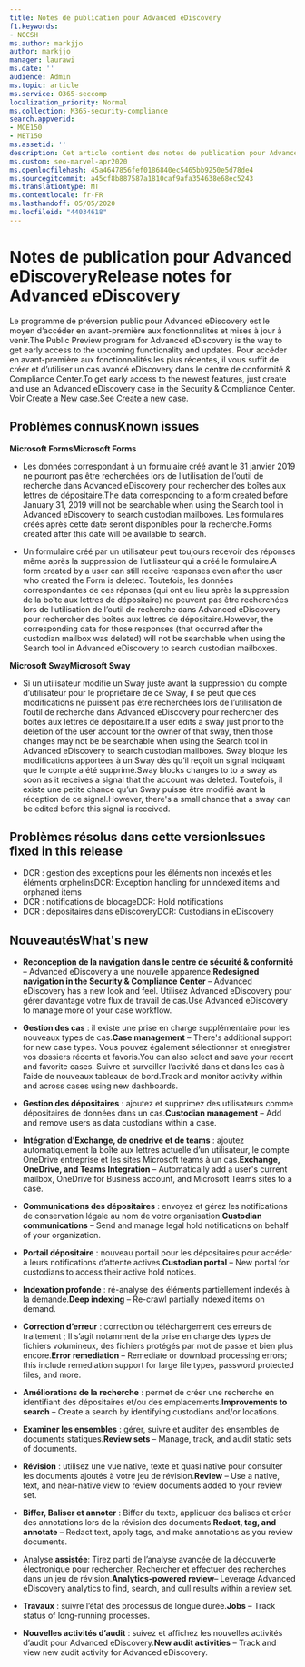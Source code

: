 ```yaml
---
title: Notes de publication pour Advanced eDiscovery
f1.keywords:
- NOCSH
ms.author: markjjo
author: markjjo
manager: laurawi
ms.date: ''
audience: Admin
ms.topic: article
ms.service: O365-seccomp
localization_priority: Normal
ms.collection: M365-security-compliance
search.appverid:
- MOE150
- MET150
ms.assetid: ''
description: Cet article contient des notes de publication pour Advanced eDiscovery, notamment des problèmes connus, des problèmes résolus et de nouvelles fonctionnalités.
ms.custom: seo-marvel-apr2020
ms.openlocfilehash: 45a4647856fef0186840ec5465bb9250e5d78de4
ms.sourcegitcommit: a45cf8b887587a1810caf9afa354638e68ec5243
ms.translationtype: MT
ms.contentlocale: fr-FR
ms.lasthandoff: 05/05/2020
ms.locfileid: "44034618"
---
```

# <a name="release-notes-for-advanced-ediscovery"></a><span data-ttu-id="baef5-103">Notes de publication pour Advanced eDiscovery</span><span class="sxs-lookup"><span data-stu-id="baef5-103">Release notes for Advanced eDiscovery</span></span>

<span data-ttu-id="baef5-104">Le programme de préversion public pour Advanced eDiscovery est le moyen d’accéder en avant-première aux fonctionnalités et mises à jour à venir.</span><span class="sxs-lookup"><span data-stu-id="baef5-104">The Public Preview program for Advanced eDiscovery is the way to get early access to the upcoming functionality and updates.</span></span> <span data-ttu-id="baef5-105">Pour accéder en avant-première aux fonctionnalités les plus récentes, il vous suffit de créer et d’utiliser un cas avancé eDiscovery dans le centre de conformité & Compliance Center.</span><span class="sxs-lookup"><span data-stu-id="baef5-105">To get early access to the newest features, just create and use an Advanced eDiscovery case in the Security & Compliance Center.</span></span> <span data-ttu-id="baef5-106">Voir [Create a New case](create-new-ediscovery-case.md).</span><span class="sxs-lookup"><span data-stu-id="baef5-106">See [Create a new case](create-new-ediscovery-case.md).</span></span>

## <a name="known-issues"></a><span data-ttu-id="baef5-107">Problèmes connus</span><span class="sxs-lookup"><span data-stu-id="baef5-107">Known issues</span></span>

<span data-ttu-id="baef5-108">**Microsoft Forms**</span><span class="sxs-lookup"><span data-stu-id="baef5-108">**Microsoft Forms**</span></span>

- <span data-ttu-id="baef5-109">Les données correspondant à un formulaire créé avant le 31 janvier 2019 ne pourront pas être recherchées lors de l’utilisation de l’outil de recherche dans Advanced eDiscovery pour rechercher des boîtes aux lettres de dépositaire.</span><span class="sxs-lookup"><span data-stu-id="baef5-109">The data corresponding to a form created before January 31, 2019 will not be searchable when using the Search tool in Advanced eDiscovery to search custodian mailboxes.</span></span> <span data-ttu-id="baef5-110">Les formulaires créés après cette date seront disponibles pour la recherche.</span><span class="sxs-lookup"><span data-stu-id="baef5-110">Forms created after this date will be available to search.</span></span>

- <span data-ttu-id="baef5-111">Un formulaire créé par un utilisateur peut toujours recevoir des réponses même après la suppression de l’utilisateur qui a créé le formulaire.</span><span class="sxs-lookup"><span data-stu-id="baef5-111">A form created by a user can still receive responses even after the user who created the Form is deleted.</span></span> <span data-ttu-id="baef5-112">Toutefois, les données correspondantes de ces réponses (qui ont eu lieu après la suppression de la boîte aux lettres de dépositaire) ne peuvent pas être recherchées lors de l’utilisation de l’outil de recherche dans Advanced eDiscovery pour rechercher des boîtes aux lettres de dépositaire.</span><span class="sxs-lookup"><span data-stu-id="baef5-112">However, the corresponding data for those responses (that occurred after the custodian mailbox was deleted) will not be searchable when using the Search tool in Advanced eDiscovery to search custodian mailboxes.</span></span>
 
<span data-ttu-id="baef5-113">**Microsoft Sway**</span><span class="sxs-lookup"><span data-stu-id="baef5-113">**Microsoft Sway**</span></span>

- <span data-ttu-id="baef5-114">Si un utilisateur modifie un Sway juste avant la suppression du compte d’utilisateur pour le propriétaire de ce Sway, il se peut que ces modifications ne puissent pas être recherchées lors de l’utilisation de l’outil de recherche dans Advanced eDiscovery pour rechercher des boîtes aux lettres de dépositaire.</span><span class="sxs-lookup"><span data-stu-id="baef5-114">If a user edits a sway just prior to the deletion of the user account for the owner of that sway, then those changes may not be be searchable when using the Search tool in Advanced eDiscovery to search custodian mailboxes.</span></span> <span data-ttu-id="baef5-115">Sway bloque les modifications apportées à un Sway dès qu’il reçoit un signal indiquant que le compte a été supprimé.</span><span class="sxs-lookup"><span data-stu-id="baef5-115">Sway blocks changes to to a sway as soon as it receives a signal that the account was deleted.</span></span> <span data-ttu-id="baef5-116">Toutefois, il existe une petite chance qu’un Sway puisse être modifié avant la réception de ce signal.</span><span class="sxs-lookup"><span data-stu-id="baef5-116">However, there's a small chance that a sway can be edited before this signal is received.</span></span>

## <a name="issues-fixed-in-this-release"></a><span data-ttu-id="baef5-117">Problèmes résolus dans cette version</span><span class="sxs-lookup"><span data-stu-id="baef5-117">Issues fixed in this release</span></span>

- <span data-ttu-id="baef5-118">DCR : gestion des exceptions pour les éléments non indexés et les éléments orphelins</span><span class="sxs-lookup"><span data-stu-id="baef5-118">DCR: Exception handling for unindexed items and orphaned items</span></span>
- <span data-ttu-id="baef5-119">DCR : notifications de blocage</span><span class="sxs-lookup"><span data-stu-id="baef5-119">DCR: Hold notifications</span></span>
- <span data-ttu-id="baef5-120">DCR : dépositaires dans eDiscovery</span><span class="sxs-lookup"><span data-stu-id="baef5-120">DCR: Custodians in eDiscovery</span></span>

## <a name="whats-new"></a><span data-ttu-id="baef5-121">Nouveautés</span><span class="sxs-lookup"><span data-stu-id="baef5-121">What's new</span></span>

- <span data-ttu-id="baef5-122">**Reconception de la navigation dans le centre de sécurité & conformité** – Advanced eDiscovery a une nouvelle apparence.</span><span class="sxs-lookup"><span data-stu-id="baef5-122">**Redesigned navigation in the Security & Compliance Center** – Advanced eDiscovery has a new look and feel.</span></span> <span data-ttu-id="baef5-123">Utilisez Advanced eDiscovery pour gérer davantage votre flux de travail de cas.</span><span class="sxs-lookup"><span data-stu-id="baef5-123">Use Advanced eDiscovery to manage more of your case workflow.</span></span>

- <span data-ttu-id="baef5-124">**Gestion des cas** : il existe une prise en charge supplémentaire pour les nouveaux types de cas.</span><span class="sxs-lookup"><span data-stu-id="baef5-124">**Case management** – There's additional support for new case types.</span></span> <span data-ttu-id="baef5-125">Vous pouvez également sélectionner et enregistrer vos dossiers récents et favoris.</span><span class="sxs-lookup"><span data-stu-id="baef5-125">You can also select and save your recent and favorite cases.</span></span> <span data-ttu-id="baef5-126">Suivre et surveiller l’activité dans et dans les cas à l’aide de nouveaux tableaux de bord.</span><span class="sxs-lookup"><span data-stu-id="baef5-126">Track and monitor activity within and across cases using new dashboards.</span></span>

- <span data-ttu-id="baef5-127">**Gestion des dépositaires** : ajoutez et supprimez des utilisateurs comme dépositaires de données dans un cas.</span><span class="sxs-lookup"><span data-stu-id="baef5-127">**Custodian management** – Add and remove users as data custodians within a case.</span></span>

- <span data-ttu-id="baef5-128">**Intégration d’Exchange, de onedrive et de teams** : ajoutez automatiquement la boîte aux lettres actuelle d’un utilisateur, le compte OneDrive entreprise et les sites Microsoft teams à un cas.</span><span class="sxs-lookup"><span data-stu-id="baef5-128">**Exchange, OneDrive, and Teams Integration** – Automatically add a user's current mailbox, OneDrive for Business account, and Microsoft Teams sites to a case.</span></span> 

- <span data-ttu-id="baef5-129">**Communications des dépositaires** : envoyez et gérez les notifications de conservation légale au nom de votre organisation.</span><span class="sxs-lookup"><span data-stu-id="baef5-129">**Custodian communications** – Send and manage legal hold notifications on behalf of your organization.</span></span>

- <span data-ttu-id="baef5-130">**Portail dépositaire** : nouveau portail pour les dépositaires pour accéder à leurs notifications d’attente actives.</span><span class="sxs-lookup"><span data-stu-id="baef5-130">**Custodian portal** – New portal for custodians to access their active hold notices.</span></span>

- <span data-ttu-id="baef5-131">**Indexation profonde** : ré-analyse des éléments partiellement indexés à la demande.</span><span class="sxs-lookup"><span data-stu-id="baef5-131">**Deep indexing** – Re-crawl partially indexed items on demand.</span></span>

- <span data-ttu-id="baef5-132">**Correction d’erreur** : correction ou téléchargement des erreurs de traitement ; Il s’agit notamment de la prise en charge des types de fichiers volumineux, des fichiers protégés par mot de passe et bien plus encore.</span><span class="sxs-lookup"><span data-stu-id="baef5-132">**Error remediation** – Remediate or download processing errors; this include remediation support for large file types, password protected files, and more.</span></span> 

- <span data-ttu-id="baef5-133">**Améliorations de la recherche** : permet de créer une recherche en identifiant des dépositaires et/ou des emplacements.</span><span class="sxs-lookup"><span data-stu-id="baef5-133">**Improvements to search** – Create a search by identifying custodians and/or locations.</span></span>

- <span data-ttu-id="baef5-134">**Examiner les ensembles** : gérer, suivre et auditer des ensembles de documents statiques.</span><span class="sxs-lookup"><span data-stu-id="baef5-134">**Review sets** – Manage, track, and audit static sets of documents.</span></span>

- <span data-ttu-id="baef5-135">**Révision** : utilisez une vue native, texte et quasi native pour consulter les documents ajoutés à votre jeu de révision.</span><span class="sxs-lookup"><span data-stu-id="baef5-135">**Review** – Use a native, text, and near-native view to review documents added to your review set.</span></span>

- <span data-ttu-id="baef5-136">**Biffer, Baliser et annoter** : Biffer du texte, appliquer des balises et créer des annotations lors de la révision des documents.</span><span class="sxs-lookup"><span data-stu-id="baef5-136">**Redact, tag, and annotate** – Redact text, apply tags, and make annotations as you review documents.</span></span>
  
- <span data-ttu-id="baef5-137">Analyse **assistée**: Tirez parti de l’analyse avancée de la découverte électronique pour rechercher, Rechercher et effectuer des recherches dans un jeu de révision.</span><span class="sxs-lookup"><span data-stu-id="baef5-137">**Analytics-powered review**– Leverage Advanced eDiscovery analytics to find, search, and cull results within a review set.</span></span>

- <span data-ttu-id="baef5-138">**Travaux** : suivre l’état des processus de longue durée.</span><span class="sxs-lookup"><span data-stu-id="baef5-138">**Jobs** – Track status of long-running processes.</span></span>

- <span data-ttu-id="baef5-139">**Nouvelles activités d’audit** : suivez et affichez les nouvelles activités d’audit pour Advanced eDiscovery.</span><span class="sxs-lookup"><span data-stu-id="baef5-139">**New audit activities** – Track and view new audit activity for Advanced eDiscovery.</span></span>
